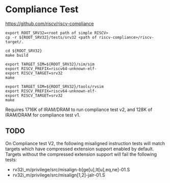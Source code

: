 # Compliance Test

<https://github.com/riscv/riscv-compliance>

    export ROOT_SRV32=<root path of simple RISCV>
    cp -r ${ROOT_SRV32}/tests/srv32 <path of riscv-compliance>/riscv-target/.

    cd ${ROOT_SRV32}
    make build

    export TARGET_SIM=${ROOT_SRV32}/sim/sim
    export RISCV_PREFIX=riscv64-unknown-elf-
    export RISCV_TARGET=srv32
    make

    export TARGET_SIM=${ROOT_SRV32}/tools/rvsim
    export RISCV_PREFIX=riscv64-unknown-elf-
    export RISCV_TARGET=srv32
    make

Requires 1716K of IRAM/DRAM to run compliance test v2, and 128K of IRAM/DRAM for
compliance test v1.

## TODO

On Compliance test V2, the following misaligned instruction tests will match targets
which have compressed extension support enabled by default. Targets without the
compressed extension support will fail the following tests:

* rv32i_m/privilege/src/misalign-b[ge[u],lt[u],eq,ne]-01.S
* rv32i_m/privilege/src/misalign[1,2]-jalr-01.S
